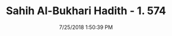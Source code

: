 ---
title        : "Sahih Al-Bukhari Hadith - 1. 574"
date         : 7/25/2018 1:50:39 PM
draft        : false
type         : "hadith"
layout       : "hadith"
BookCode     : "SHB"
VolumeNumber : "1"
HadithNumber : "574"
categories  :  ["Prayer Times-Talking about Islamic Jurisprudence after 'Isha'"]
tags  :  ["Qurra bin Khalid"]
---